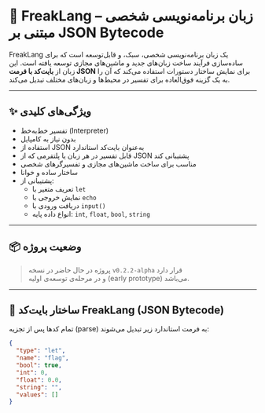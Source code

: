 # 🚀 FreakLang – زبان برنامه‌نویسی شخصی مبتنی بر JSON Bytecode

FreakLang یک زبان برنامه‌نویسی شخصی، سبک، و قابل‌توسعه است که برای ساده‌سازی فرآیند ساخت زبان‌های جدید و ماشین‌های مجازی توسعه یافته است. این زبان از **بایت‌کد با فرمت JSON** برای نمایش ساختار دستورات استفاده می‌کند که آن را به یک گزینه فوق‌العاده برای تفسیر در محیط‌ها و زبان‌های مختلف تبدیل می‌کند.

---

## ✨ ویژگی‌های کلیدی

- تفسیر خط‌به‌خط (Interpreter)
- بدون نیاز به کامپایل
- استفاده از JSON به‌عنوان بایت‌کد استاندارد
- قابل تفسیر در هر زبان یا پلتفرمی که از JSON پشتیبانی کند
- مناسب برای ساخت ماشین‌های مجازی و تفسیرگرهای شخصی
- ساختار ساده و خوانا
- پشتیبانی از:
  - تعریف متغیر با `let`
  - نمایش خروجی با `echo`
  - دریافت ورودی با `input()`
  - انواع داده پایه: `int`, `float`, `bool`, `string`

---

## 📦 وضعیت پروژه

> پروژه در حال حاضر در نسخه `v0.2.2-alpha` قرار دارد  
> و در مرحله‌ی توسعه‌ی اولیه (early prototype) می‌باشد.

---

## 📄 ساختار بایت‌کد FreakLang (JSON Bytecode)

تمام کدها پس از تجزیه (parse) به فرمت استاندارد زیر تبدیل می‌شوند:

```json
{
  "type": "let",
  "name": "flag",
  "bool": true,
  "int": 0,
  "float": 0.0,
  "string": "",
  "values": []
}
```

